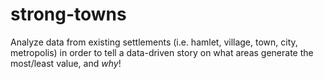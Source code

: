 # strong-towns
Analyze data from existing settlements (i.e. hamlet, village, town, city, metropolis) in order to tell a data-driven story on what areas generate the most/least value, and *why*!
